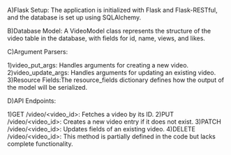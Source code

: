 A)Flask Setup:
The application is initialized with Flask and Flask-RESTful, and the database is set up using SQLAlchemy.

B)Database Model:
A VideoModel class represents the structure of the video table in the database, with fields for id, name, views, and likes.

C)Argument Parsers:

1)video_put_args: Handles arguments for creating a new video.
2)video_update_args: Handles arguments for updating an existing video.
3)Resource Fields:The resource_fields dictionary defines how the output of the model will be serialized.

D)API Endpoints:

1)GET /video/<video_id>: Fetches a video by its ID.
2)PUT /video/<video_id>: Creates a new video entry if it does not exist.
3)PATCH /video/<video_id>: Updates fields of an existing video.
4)DELETE /video/<video_id>: This method is partially defined in the code but lacks complete functionality.
